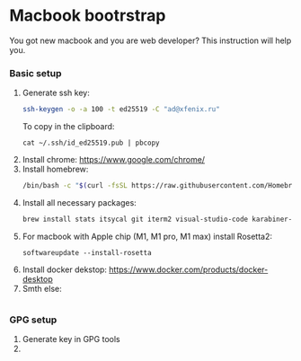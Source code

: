 # Macbook bootrstrap
You got new macbook and you are web developer? This instruction will help you.

### Basic setup
1. Generate ssh key:
    ```bash
    ssh-keygen -o -a 100 -t ed25519 -C "ad@xfenix.ru"
    ```
    To copy in the clipboard:
    ```
    cat ~/.ssh/id_ed25519.pub | pbcopy
    ```
3. Install chrome: https://www.google.com/chrome/
4. Install homebrew:
    ```bash
    /bin/bash -c "$(curl -fsSL https://raw.githubusercontent.com/Homebrew/install/HEAD/install.sh)"
    ```
1. Install all necessary packages:
    ```bash
    brew install stats itsycal git iterm2 visual-studio-code karabiner-elements pyenv gpg-suite
    ```
1. For macbook with Apple chip (M1, M1 pro, M1 max) install Rosetta2: 
    ```
    softwareupdate --install-rosetta
    ```
1. Install docker dekstop: https://www.docker.com/products/docker-desktop
1. Smth else:
    ```bash
    
    ```

### GPG setup
1. Generate key in GPG tools
1. 
